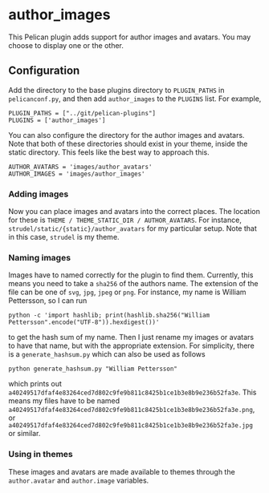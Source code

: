 # author_images

This Pelican plugin adds support for author images and avatars. You may choose
to display one or the other.

## Configuration

Add the directory to the base plugins directory to `PLUGIN_PATHS` in
`pelicanconf.py`, and then add `author_images` to the `PLUGINS` list. For example,

    PLUGIN_PATHS = ["../git/pelican-plugins"]
    PLUGINS = ['author_images']

You can also configure the directory for the author images and avatars. Note
that both of these directories should exist in your theme, inside the static
directory. This feels like the best way to approach this.

    AUTHOR_AVATARS = 'images/author_avatars'
    AUTHOR_IMAGES = 'images/author_images'

### Adding images

Now you can place images and avatars into the correct places. The location for
these is `THEME / THEME_STATIC_DIR / AUTHOR_AVATARS`. For instance,
`strudel/static/{static}/author_avatars` for my particular setup. Note that in
this case, `strudel` is my theme.

### Naming images

Images have to named correctly for the plugin to find them. Currently, this
means you need to take a `sha256` of the authors name. The extension of
the file can be one of `svg`, `jpg`, `jpeg` or `png`. For instance, my name is
William Pettersson, so I can run

    python -c 'import hashlib; print(hashlib.sha256("William Pettersson".encode("UTF-8")).hexdigest())'

to get the hash sum of my name. Then I just rename my images or avatars to have
that name, but with the appropriate extension. For simplicity, there is a
`generate_hashsum.py` which can also be used as follows

    python generate_hashsum.py "William Pettersson"

which prints out
`a40249517dfaf4e83264ced7d802c9fe9b811c8425b1ce1b3e8b9e236b52fa3e`. This means
my files have to be named
`a40249517dfaf4e83264ced7d802c9fe9b811c8425b1ce1b3e8b9e236b52fa3e.png`, or
`a40249517dfaf4e83264ced7d802c9fe9b811c8425b1ce1b3e8b9e236b52fa3e.jpg` or
similar.


### Using in themes

These images and avatars are made available to themes through the
`author.avatar` and `author.image` variables.

